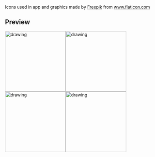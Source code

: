 Icons used in app and graphics made by <a href="https://www.flaticon.com/authors/freepik" title="Freepik">Freepik</a> from <a href="https://www.flaticon.com/" title="Flaticon"> www.flaticon.com</a>

## Preview
<div style="display: flex;flex-direction: row;flex-wrap:wrap">
<img src="https://user-images.githubusercontent.com/20905714/95003544-b1478680-05e0-11eb-89eb-b593e945b531.png" alt="drawing" width="200"/>
<img src="https://user-images.githubusercontent.com/20905714/95003546-b1e01d00-05e0-11eb-9d47-ea4ef444c75e.png" alt="drawing" width="200"/>
<img src="https://user-images.githubusercontent.com/20905714/95003547-b1e01d00-05e0-11eb-9327-eca0a129bb90.png" alt="drawing" width="200"/>
<img src="https://user-images.githubusercontent.com/20905714/95003548-b1e01d00-05e0-11eb-9516-4e9ac9779b7f.png" alt="drawing" width="200"/>
</div>
